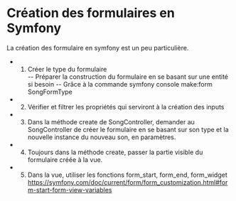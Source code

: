 # Création des formulaires en Symfony

La création des formulaire en symfony est un peu particulière.

- 1) Créer le type du formulaire  
    -- Préparer la construction du formulaire en se basant sur une entité si besoin
    -- Grâce à la commande symfony console make:form SongFormType 
- 2) Vérifier et filtrer les propriétés qui serviront à la création des inputs
- 3) Dans la méthode create de SongController, demander au SongController de créer le formulaire en se basant sur son type et la nouvelle instance du nouveau son, en paramètres. 
- 4) Toujours dans la méthode create, passer la partie visible du formulaire créée à la vue.  
- 5) Dans la vue, utiliser les fonctions form_start, form_end, form_widget
https://symfony.com/doc/current/form/form_customization.html#form-start-form-view-variables